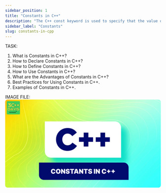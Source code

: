```yaml
---
sidebar_position: 1
title: "Constants in C++"
description: "The C++ const keyword is used to specify that the value of a variable cannot be changed. In this tutorial, you will learn about C++ constants with the help of examples."
sidebar_label: "Constants"
slug: constants-in-cpp
---
```


TASK:

1. What is Constants in C++?
2. How to Declare Constants in C++?
3. How to Define Constants in C++?
4. How to Use Constants in C++?
5. What are the Advantages of Constants in C++?
6. Best Practices for Using Constants in C++.
7. Examples of Constants in C++.

IMAGE FILE:
![Constants in CPP](../../static/img/day-04/constants-in-cpp.png)